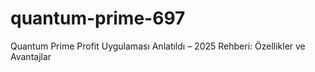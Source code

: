 # quantum-prime-697
Quantum Prime Profit Uygulaması Anlatıldı – 2025 Rehberi: Özellikler ve Avantajlar
